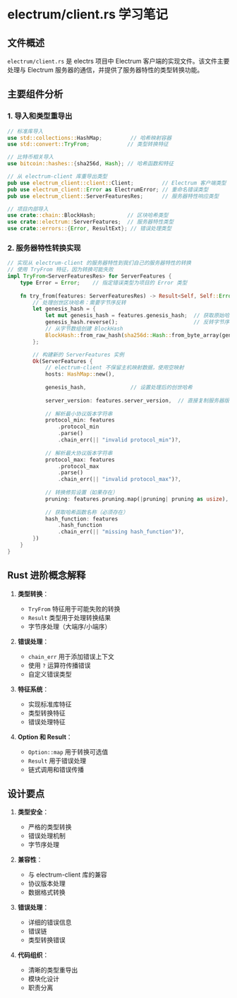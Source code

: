 # electrum/client.rs 学习笔记

## 文件概述
`electrum/client.rs` 是 electrs 项目中 Electrum 客户端的实现文件。该文件主要处理与 Electrum 服务器的通信，并提供了服务器特性的类型转换功能。

## 主要组件分析

### 1. 导入和类型重导出
```rust
// 标准库导入
use std::collections::HashMap;         // 哈希映射容器
use std::convert::TryFrom;            // 类型转换特征

// 比特币相关导入
use bitcoin::hashes::{sha256d, Hash}; // 哈希函数和特征

// 从 electrum-client 库重导出类型
pub use electrum_client::client::Client;         // Electrum 客户端类型
pub use electrum_client::Error as ElectrumError; // 重命名错误类型
pub use electrum_client::ServerFeaturesRes;      // 服务器特性响应类型

// 项目内部导入
use crate::chain::BlockHash;          // 区块哈希类型
use crate::electrum::ServerFeatures;  // 服务器特性类型
use crate::errors::{Error, ResultExt}; // 错误处理类型
```

### 2. 服务器特性转换实现
```rust
// 实现从 electrum-client 的服务器特性到我们自己的服务器特性的转换
// 使用 TryFrom 特征，因为转换可能失败
impl TryFrom<ServerFeaturesRes> for ServerFeatures {
    type Error = Error;    // 指定错误类型为项目的 Error 类型
    
    fn try_from(features: ServerFeaturesRes) -> Result<Self, Self::Error> {
        // 处理创世区块哈希：需要字节序反转
        let genesis_hash = {
            let mut genesis_hash = features.genesis_hash;  // 获取原始哈希
            genesis_hash.reverse();                        // 反转字节序
            // 从字节数组创建 BlockHash
            BlockHash::from_raw_hash(sha256d::Hash::from_byte_array(genesis_hash))
        };

        // 构建新的 ServerFeatures 实例
        Ok(ServerFeatures {
            // electrum-client 不保留主机映射数据，使用空映射
            hosts: HashMap::new(),
            
            genesis_hash,              // 设置处理后的创世哈希
            
            server_version: features.server_version,  // 直接复制服务器版本
            
            // 解析最小协议版本字符串
            protocol_min: features
                .protocol_min
                .parse()
                .chain_err(|| "invalid protocol_min")?,
                
            // 解析最大协议版本字符串
            protocol_max: features
                .protocol_max
                .parse()
                .chain_err(|| "invalid protocol_max")?,
                
            // 转换修剪设置（如果存在）
            pruning: features.pruning.map(|pruning| pruning as usize),
            
            // 获取哈希函数名称（必须存在）
            hash_function: features
                .hash_function
                .chain_err(|| "missing hash_function")?,
        })
    }
}
```

## Rust 进阶概念解释

1. **类型转换**：
   - `TryFrom` 特征用于可能失败的转换
   - `Result` 类型用于处理转换结果
   - 字节序处理（大端序/小端序）

2. **错误处理**：
   - `chain_err` 用于添加错误上下文
   - 使用 `?` 运算符传播错误
   - 自定义错误类型

3. **特征系统**：
   - 实现标准库特征
   - 类型转换特征
   - 错误处理特征

4. **Option 和 Result**：
   - `Option::map` 用于转换可选值
   - `Result` 用于错误处理
   - 链式调用和错误传播

## 设计要点

1. **类型安全**：
   - 严格的类型转换
   - 错误处理机制
   - 字节序处理

2. **兼容性**：
   - 与 electrum-client 库的兼容
   - 协议版本处理
   - 数据格式转换

3. **错误处理**：
   - 详细的错误信息
   - 错误链
   - 类型转换错误

4. **代码组织**：
   - 清晰的类型重导出
   - 模块化设计
   - 职责分离 